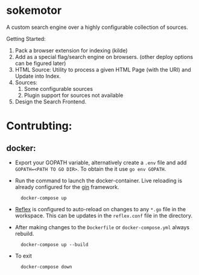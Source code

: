 # sokemotor
A custom search engine over a highly configurable collection of sources.

Getting Started:

1.  Pack a browser extension for indexing (kilde)
2.  Add as a special flag/search engine on browsers. (other deploy options can be figured later) 
3.  HTML Source: Utility to process a given HTML Page (with the URI) and Update into Index.
4.  Sources: 
    1.  Some configurable sources
    2.  Plugin support for sources not available
5. Design the Search Frontend.


# Contrubting:
## docker:
* Export your GOPATH variable, alternatively create a `.env` file and add `GOPATH=<PATH TO GO DIR>`. To obtain the it use `go env GOPATH`.
* Run the command to launch the docker-container. Live reloading is already configured for the [gin](github.com/gin-gonic/gin) framework.
  
        docker-compose up
* [Reflex](github.com/cespare/reflex) is configured to auto-reload on changes to any `*.go` file in the workspace. This can be updates in the `reflex.conf` file in the directory.
  
* After making changes to the `Dockerfile` or `docker-compose.yml` always rebuild.

        docker-compose up --build
* To exit 

        docker-compose down